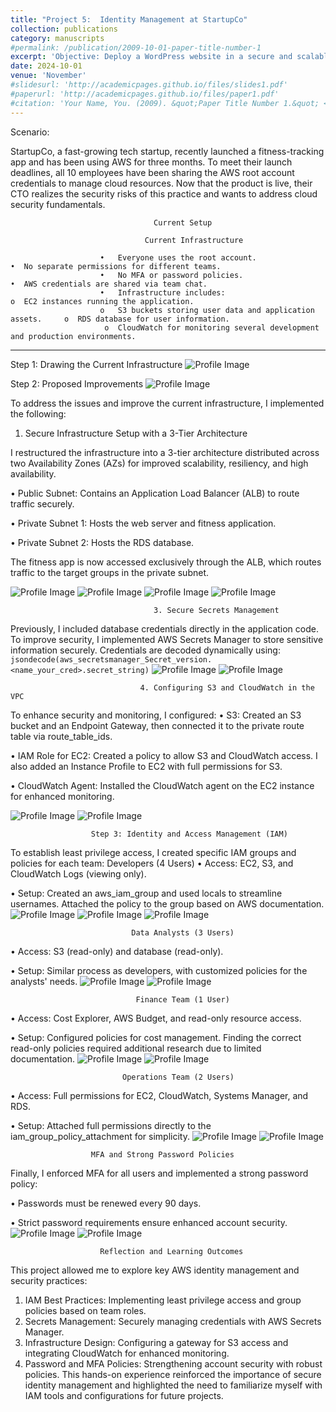 ```yaml
---
title: "Project 5:  Identity Management at StartupCo"
collection: publications
category: manuscripts
#permalink: /publication/2009-10-01-paper-title-number-1
excerpt: 'Objective: Deploy a WordPress website in a secure and scalable manner using a three-tier architecture. This setup includes a Load Balancer, Target Groups, EC2 Instances, RDS Database, VPC, and a Bastion Host, all provisioned using Terraform.'
date: 2024-10-01
venue: 'November'
#slidesurl: 'http://academicpages.github.io/files/slides1.pdf'
#paperurl: 'http://academicpages.github.io/files/paper1.pdf'
#citation: 'Your Name, You. (2009). &quot;Paper Title Number 1.&quot; <i>Journal 1</i>. 1(1).'
---
```


Scenario:

StartupCo, a fast-growing tech startup, recently launched a fitness-tracking app and has been using AWS for three months. To meet their launch deadlines, all 10 employees have been sharing the AWS root account credentials to manage cloud resources. Now that the product is live, their CTO realizes the security risks of this practice and wants to address cloud security fundamentals.

                                    Current Setup

                                  Current Infrastructure
                              
                        •	Everyone uses the root account.                          •	No separate permissions for different teams.
                        •	No MFA or password policies.                             •	AWS credentials are shared via team chat.
                        •	Infrastructure includes:                                 o	EC2 instances running the application.
                        o	S3 buckets storing user data and application assets.     o	RDS database for user information.
                         o	CloudWatch for monitoring several development and production environments.
________________________________________


Step 1: Drawing the Current Infrastructure
![Profile Image](/images/ch1.png)

Step 2: Proposed Improvements
![Profile Image](/images/ch2.png)


To address the issues and improve the current infrastructure, I implemented the following:
1. Secure Infrastructure Setup with a 3-Tier Architecture

I restructured the infrastructure into a 3-tier architecture distributed across two Availability Zones (AZs) for improved scalability, resiliency, and high availability.

•	Public Subnet: Contains an Application Load Balancer (ALB) to route traffic securely.

•	Private Subnet 1: Hosts the web server and fitness application.

•	Private Subnet 2: Hosts the RDS database.

The fitness app is now accessed exclusively through the ALB, which routes traffic to the target groups in the private subnet.

![Profile Image](/images/ch3.png)
![Profile Image](/images/ch4.png)
![Profile Image](/images/ch5.png)
![Profile Image](/images/ch6.png)

                                    3. Secure Secrets Management
                                    
Previously, I included database credentials directly in the application code. 
To improve security, I implemented AWS Secrets Manager to store sensitive information securely. Credentials are decoded dynamically using:
```jsondecode(aws_secretsmanager_Secret_version.<name_your_cred>.secret_string)```
![Profile Image](/images/ch7.png)
![Profile Image](/images/ch8.png)

                                 4. Configuring S3 and CloudWatch in the VPC
                                 
To enhance security and monitoring, I configured:
•	S3: Created an S3 bucket and an Endpoint Gateway, then connected it to the private route table via route_table_ids.

•	IAM Role for EC2: Created a policy to allow S3 and CloudWatch access. I also added an Instance Profile to EC2 with full permissions for S3.

•	CloudWatch Agent: Installed the CloudWatch agent on the EC2 instance for enhanced monitoring.

![Profile Image](/images/ch9.png)
![Profile Image](/images/ch10.png)

                      Step 3: Identity and Access Management (IAM)
                      
To establish least privilege access, I created specific IAM groups and policies for each team:
                                 Developers (4 Users)
•	Access: EC2, S3, and CloudWatch Logs (viewing only).

•	Setup: Created an aws_iam_group and used locals to streamline usernames. Attached the policy to the group based on AWS documentation.
![Profile Image](/images/ch11.png)
![Profile Image](/images/ch12.png)
![Profile Image](/images/ch13.png)

                               Data Analysts (3 Users)
•	Access: S3 (read-only) and database (read-only).

•	Setup: Similar process as developers, with customized policies for the analysts' needs.
![Profile Image](/images/ch14.png)
![Profile Image](/images/ch15.png)

                                Finance Team (1 User)
                                
•	Access: Cost Explorer, AWS Budget, and read-only resource access.

•	Setup: Configured policies for cost management. Finding the correct read-only policies required additional research due to limited documentation.
![Profile Image](/images/ch16.png)
![Profile Image](/images/ch17.png)

                             Operations Team (2 Users)
                             
•	Access: Full permissions for EC2, CloudWatch, Systems Manager, and RDS.

•	Setup: Attached full permissions directly to the iam_group_policy_attachment for simplicity.
![Profile Image](/images/ch18.png)
![Profile Image](/images/ch19.png)

                      MFA and Strong Password Policies
                      
Finally, I enforced MFA for all users and implemented a strong password policy:

•	Passwords must be renewed every 90 days.

•	Strict password requirements ensure enhanced account security.
![Profile Image](/images/ch20.png)
![Profile Image](/images/ch21.png)

                        Reflection and Learning Outcomes
                        
This project allowed me to explore key AWS identity management and security practices:

1.	IAM Best Practices: Implementing least privilege access and group policies based on team roles.
2.	Secrets Management: Securely managing credentials with AWS Secrets Manager.
3.	Infrastructure Design: Configuring a gateway for S3 access and integrating CloudWatch for enhanced monitoring.
4.	Password and MFA Policies: Strengthening account security with robust policies.
This hands-on experience reinforced the importance of secure identity management and highlighted the need to familiarize myself with IAM tools and configurations for future projects.
